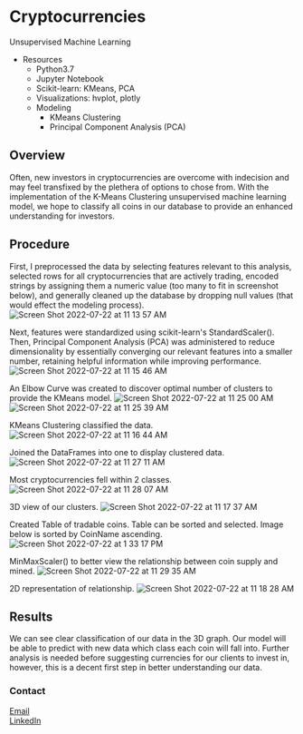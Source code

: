 # Cryptocurrencies
Unsupervised Machine Learning

- Resources
    - Python3.7
    - Jupyter Notebook
    - Scikit-learn: KMeans, PCA
    - Visualizations: hvplot, plotly
    - Modeling
        - KMeans Clustering
        - Principal Component Analysis (PCA)

## Overview

Often, new investors in cryptocurrencies are overcome with indecision and may feel transfixed by the plethera of options to chose from.  With the implementation of the K-Means Clustering unsupervised machine learning model, we hope to classify all coins in our database to provide an enhanced understanding for investors.  

## Procedure

First, I preprocessed the data by selecting features relevant to this analysis, selected rows for all cryptocurrencies that are actively trading, encoded strings by assigning them a numeric value (too many to fit in screenshot below), and generally cleaned up the database by dropping null values (that would effect the modeling process).
![Screen Shot 2022-07-22 at 11 13 57 AM](https://user-images.githubusercontent.com/100544761/180481655-cf071c83-d6f8-48ae-80d6-47ad6a8afa5c.png)

Next, features were standardized using scikit-learn's StandardScaler().  Then, Principal Component Analysis (PCA) was administered to reduce dimensionality by essentially converging our relevant features into a smaller number, retaining helpful information while improving performance.</br>
![Screen Shot 2022-07-22 at 11 15 46 AM](https://user-images.githubusercontent.com/100544761/180482357-8de002e5-ba1a-49a5-9176-75d28c48b924.png)

An Elbow Curve was created to discover optimal number of clusters to provide the KMeans model.
![Screen Shot 2022-07-22 at 11 25 00 AM](https://user-images.githubusercontent.com/100544761/180482747-47edd9f6-395b-4bbb-b63b-a180d67e8d00.png)</br>
![Screen Shot 2022-07-22 at 11 25 39 AM](https://user-images.githubusercontent.com/100544761/180482848-5bfae95b-91aa-4dc7-a8d2-7e83e91e79fe.png)

KMeans Clustering classified the data.
![Screen Shot 2022-07-22 at 11 16 44 AM](https://user-images.githubusercontent.com/100544761/180482984-eb94561f-0a4a-4f45-9a13-77ea4c081b7f.png)
 
Joined the DataFrames into one to display clustered data.
![Screen Shot 2022-07-22 at 11 27 11 AM](https://user-images.githubusercontent.com/100544761/180483129-fb671ff2-e913-452d-9710-2da5b102d407.png)

Most cryptocurrencies fell within 2 classes.
![Screen Shot 2022-07-22 at 11 28 07 AM](https://user-images.githubusercontent.com/100544761/180483214-b009d222-0ddc-49a3-81f9-873b1bbd0018.png)

3D view of our clusters.
![Screen Shot 2022-07-22 at 11 17 37 AM](https://user-images.githubusercontent.com/100544761/180483305-68701c56-6cfb-4c7a-84f5-227298cc9a11.png)

Created Table of tradable coins.  Table can be sorted and selected. Image below is sorted by CoinName ascending.
![Screen Shot 2022-07-22 at 1 33 17 PM](https://user-images.githubusercontent.com/100544761/180502735-9078a8b8-a932-421a-9b5f-67ba8cca7c34.png)

MinMaxScaler() to better view the relationship between coin supply and mined.
![Screen Shot 2022-07-22 at 11 29 35 AM](https://user-images.githubusercontent.com/100544761/180483582-ba627cee-64bf-410d-bd98-e28c44dbce5d.png)

2D representation of relationship.
![Screen Shot 2022-07-22 at 11 18 28 AM](https://user-images.githubusercontent.com/100544761/180483650-0fb4c015-d46c-430d-ba01-469cc3faa3ff.png)

## Results

We can see clear classification of our data in the 3D graph.  Our model will be able to predict with new data which class each coin will fall into.  Further analysis is needed before suggesting currencies for our clients to invest in, however, this is a decent first step in better understanding our data.  

### Contact

[Email](mrmileyy@gmail.com)</br>
[LinkedIn](https://www.linkedin.com/in/mileymarshall)